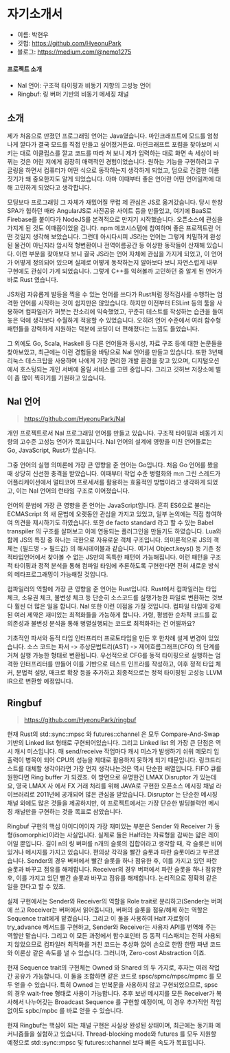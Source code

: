 # 자기소개서

- 이름: 박현우
- 깃헙: https://github.com/HyeonuPark
- 블로그: https://medium.com/@nemo1275

#### 프로젝트 소개

- Nal 언어: 구조적 타이핑과 비동기 지향의 고성능 언어
- Ringbuf: 링 버퍼 기반의 비동기 메세징 채널

## 소개

제가 처음으로 만졌던 프로그래밍 언어는 Java였습니다. 마인크래프트에 모드를 엄청나게 깔다가 결국 모드를 직접 만들고 싶어졌거든요. 마인크래프트 포럼을 찾아보며 시키는 대로 이클립스를 깔고 코드를 따라 쳐 보니 제가 입력하는 대로 화면 속 세상이 바뀌는 것은 어린 저에게 굉장히 매력적인 경험이었습니다. 원하는 기능을 구현하려고 구글링을 하면서 컴퓨터가 어떤 식으로 동작하는지 생각하게 되었고, 덤으로 간결한 이름짓기가 왜 중요한지도 알게 되었습니다. 아마 이때부터 좋은 언어란 어떤 언어일까에 대해 고민하게 되었다고 생각합니다.

모딩보다 프로그래밍 그 자체가 재밌어질 무렵 제 관심은 JS로 옮겨갔습니다. 당시 한창 SPA가 힙하던 때라 AngularJS로 사진공유 사이트 등을 만들었고, 여기에 BaaS로 Firebase를 붙이다가 NodeJS를 본격적으로 만지기 시작했습니다. 오픈소스에 관심을 가지게 된 것도 이때쯤이었을 겁니다. npm 에코시스템에 참여하며 좋은 프로젝트란 어떤 것일지 생각해 보았습니다.
그런데 아시다시피 JS라는 언어는 그렇게 치밀하게 완성된 물건이 아닌지라 암시적 형변환이나 전역이름공간 등 이상한 동작들이 산재해 있습니다. 이런 부분을 찾아보다 보니 결국 JS라는 언어 자체에 관심을 가지게 되었고, 이 언어가 어떻게 정의되어 있으며 실제로 어떻게 동작하는지 알아보다 보니 자연스럽게 내부 구현에도 관심이 가게 되었습니다. 그렇게 C++를 익혀볼까 고민하던 중 알게 된 언어가 바로 Rust 였습니다.

JS처럼 자유롭게 발등을 찍을 수 있는 언어를 쓰다가 Rust처럼 정적검사를 수행하는 엄격한 언어를 시작하는 것이 쉽지만은 않았습니다. 하지만 이전부터 ESLint 등의 툴을 사용하며 컴파일러가 퍼붓는 잔소리에 익숙했었고, 꾸준히 테스트를 작성하는 습관을 들여놓은 덕에 생각보다 수월하게 적응할 수 있었습니다. 오히려 언어 수준에서 여러 함수형 패턴들을 강력하게 지원하는 덕분에 코딩이 더 편해졌다는 느낌도 들었습니다.

그 외에도 Go, Scala, Haskell 등 다른 언어들과 동시성, 자료 구조 등에 대한 논문들을 찾아보았고, 최근에는 이런 경험들을 바탕으로 Nal 언어를 만들고 있습니다. 또한 3년째 리눅스 데스크탑을 사용하며 나에게 가장 편리한 개발 환경을 찾고 있으며, 디지털오션에서 호스팅되는 개인 서버에 올릴 서비스를 고민 중입니다. 그리고 깃허브 저장소에 별이 좀 많이 찍히기를 기원하고 있습니다.

## Nal 언어

> https://github.com/HyeonuPark/Nal

개인 프로젝트로서 Nal 프로그래밍 언어를 만들고 있습니다. 구조적 타이핑과 비동기 지향의 고수준 고성능 언어가 목표입니다. Nal 언어의 설계에 영향을 미친 언어들로는 Go, JavaScript, Rust가 있습니다.

그중 언어의 실행 의미론에 가장 큰 영향을 준 언어는 Go입니다. 처음 Go 언어를 봤을 때 상당히 신선한 충격을 받았습니다. 이때부터 작업 수준 병렬화와 m:n 그린 스레드가 어플리케이션에서 멀티코어 프로세서를 활용하는 효율적인 방법이라고 생각하게 되었고, 이는 Nal 언어의 런타임 구조로 이어졌습니다.

언어의 문법에 가장 큰 영향을 준 언어는 JavaScript입니다. 흔히 ES6으로 불리는 ECMAScript 의 새 문법에 오랫동안 관심을 가지고 있었고, 일부 논의에는 직접 참여하여 의견을 제시하기도 하였습니다. 또한 de facto standard 라고 할 수 있는 Babel transpiler 의 구조를 살펴보고 이에 연동되는 플러그인을 만들기도 하였습니다. Lua와 함께 JS의 특징 중 하나는 극한으로 자유로운 객체 구조입니다. 의미론적으로 JS의 객체는 {필드명 -> 필드값} 의 해시테이블과 같습니다. 여기서 Object.keys() 등 기존 정적타입언어에서 찾아볼 수 없는 JS만의 독특한 패턴이 가능해집니다. 이런 패턴을 구조적 타이핑과 정적 분석을 통해 컴파일 타임에 추론하도록 구현한다면 전혀 새로운 방식의 메타프로그래밍이 가능해질 것입니다.

컴파일러의 역할에 가장 큰 영향을 준 언어는 Rust입니다. Rust에서 컴파일러는 타입 체크, 소유권 체크, 불변성 체크 등 단순히 소스코드를 실행가능한 파일로 변환하는 것보다 훨씬 더 많은 일을 합니다. Nal 또한 이런 이점을 가질 것입니다. 컴파일 타임에 강제된 여러 제약은 재미있는 최적화들을 가능하게 합니다. 가령, 평범한 순차적 코드를 값 의존성과 불변성 분석을 통해 병렬실행되는 코드로 최적화하는 건 어떨까요?

기초적인 파서와 동적 타입 인터프리터 프로토타입을 만든 후 한차례 설계 변경이 있었습니다. 소스 코드는 파서 -> 추상문법트리(AST) -> 제어흐름그래프(CFG) 의 단계를 거쳐 실행 가능한 형태로 변환됩니다. 우선적으로 CFG를 동적 타이핑으로 실행하는 엄격한 인터프리터를 만들어 이를 기반으로 테스트 인프라를 작성하고, 이후 정적 타입 체커, 문법적 설탕, 매크로 확장 등을 추가하고 최종적으로는 정적 타이핑된 고성능 LLVM IR으로 변환할 예정입니다.

## Ringbuf

> https://github.com/HyeonuPark/ringbuf

현재 Rust의 std::sync::mpsc 와 futures::channel 은 모두 Compare-And-Swap 기반의 Linked list 형태로 구현되어있습니다. 그리고 Linked list 의 가장 큰 단점은 역시 캐시 미스입니다. 매 send/receive 작업마다 캐시 미스가 발생하기 쉬워 메모리 입출력이 병목이 되어 CPU의 성능을 제대로 활용하지 못하게 되기 때문입니다. 링크드리스트를 대체할 생각이라면 가장 먼저 생각나는것은 역시 단순한 배열입니다. FIFO 큐를 원한다면 Ring buffer 가 되겠죠. 이 방면으로 유명한건 LMAX Disruptor 가 있는데요, 영국 LMAX 사 에서 FX 거래 처리를 위해 JAVA로 구현한 오픈소스 메시징 채널 라이브러리로 2011년에 공개되어 많은 관심을 받았습니다. Disruptor 는 단순한 메시징 채널 외에도 많은 것들을 제공하지만, 이 프로젝트에서는 가장 단순한 빌딩블럭인 메시징 채널만을 구현하는 것을 목표로 삼았습니다.

Ringbuf 구현의 핵심 아이디어이자 가장 재미있는 부분은 Sender 와 Receiver 가 동형(isomorphic)이라는 사실입니다. 실제로 둘은 Half라는 자료형을 감싸는 얇은 레이어일 뿐입니다. 길이 n의 링 버퍼를 n개의 슬롯의 집합이라고 생각할 때, 각 슬롯은 비어 있거나 메시지를 가지고 있습니다. 편의상 각각을 빨간 슬롯과 파란 슬롯이라고 부르겠습니다. Sender의 경우 버퍼에서 빨간 슬롯을 하나 점유한 후, 이를 가지고 있던 파란 슬롯과 바꾸고 점유를 해제합니다. Receiver의 경우 버퍼에서 파란 슬롯을 하나 점유한 후, 이를 가지고 있던 빨간 슬롯과 바꾸고 점유를 해제합니다. 논리적으로 정확히 같은 일을 한다고 할 수 있죠.

실제 구현에서는 Sender와 Receiver의 역할을 Role trait로 분리하고(Sender는 버퍼에 쓰고 Receiver는 버퍼에서 읽어옵니다), 버퍼의 슬롯을 점유/해제 하는 역할은 Sequence trait에게 맡겼습니다. 그리고 이 둘을 사용하여 Half 자료형이 try_advance 메서드를 구현하고, Sender와 Receiver는 사용자 API를 번역해 주는 역할만 맡습니다. 그리고 이 모든 과정에서 함수포인터 등 동적 디스패치는 전혀 사용되지 않았으므로 컴파일러 최적화를 거친 코드는 추상화 없이 손으로 한땀 한땀 짜낸 코드와 이론상 같은 속도를 낼 수 있습니다. 그러니까, Zero-cost Abstraction 이죠.

현재 Sequence trait의 구현체는 Owned 와 Shared 의 두 가지로, 후자는 여러 작업간 공유가 가능합니다. 이 둘을 조합하면 같은 코드로 spsc/spmc/mpsc/mpmc 를 모두 얻을 수 있습니다. 특히 Owned 는 반복문을 사용하지 않고 구현되었으므로, spsc 의 경우 wait-free 형태로 사용이 가능합니다. 추후 보낸 메시지를 모든 Receiver가 복사해서 나누어갖는 Broadcast Sequence 를 구현할 예정이며, 이 경우 추가적인 작업 없이도 spbc/mpbc 를 바로 얻을 수 있습니다.

현재 Ringbuf는 핵심이 되는 채널 구현은 사실상 완성된 상태이며, 최근에는 동기화 메커니즘들을 실험하고 있습니다. Thread-blocking mode와 futures 를 모두 지원할 예정으로 std::sync::mpsc 및 futures::channel 보다 빠른 속도가 목표입니다.
